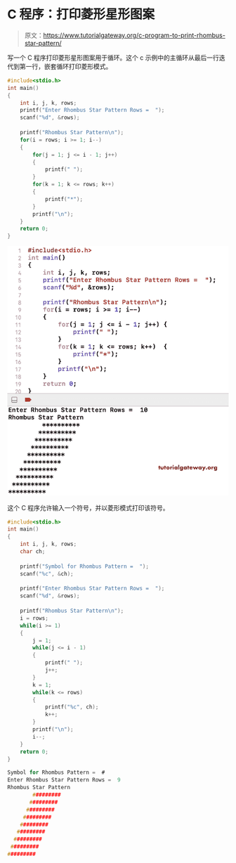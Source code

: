 # C 程序：打印菱形星形图案

> 原文：<https://www.tutorialgateway.org/c-program-to-print-rhombus-star-pattern/>

写一个 C 程序打印菱形星形图案用于循环。这个 c 示例中的主循环从最后一行迭代到第一行，嵌套循环打印菱形模式。

```c
#include<stdio.h>
int main()
{
    int i, j, k, rows;
    printf("Enter Rhombus Star Pattern Rows =  ");
    scanf("%d", &rows);

    printf("Rhombus Star Pattern\n");
    for(i = rows; i >= 1; i--)
    {
        for(j = 1; j <= i - 1; j++)
        {
            printf(" ");
        }
        for(k = 1; k <= rows; k++)
        {
            printf("*");
        }         
        printf("\n");   
    }
    return 0;
}
```

![C Program to Print Rhombus Star Pattern 1](img/2b807567c72e0e5c347f9aaccd2d07aa.png)

这个 C 程序允许输入一个符号，并以菱形模式打印该符号。

```c
#include<stdio.h>
int main()
{
    int i, j, k, rows;
    char ch;

    printf("Symbol for Rhombus Pattern =  ");
    scanf("%c", &ch);

    printf("Enter Rhombus Star Pattern Rows =  ");
    scanf("%d", &rows);

    printf("Rhombus Star Pattern\n");
    i = rows;
    while(i >= 1)
    {
        j = 1;
        while(j <= i - 1)
        {
            printf(" ");
            j++;
        }
        k = 1;
        while(k <= rows)
        {
            printf("%c", ch);
            k++;
        }         
        printf("\n"); 
        i--;  
    }
    return 0;
}
```

```c
Symbol for Rhombus Pattern =  #
Enter Rhombus Star Pattern Rows =  9
Rhombus Star Pattern
        #########
       #########
      #########
     #########
    #########
   #########
  #########
 #########
#########
```